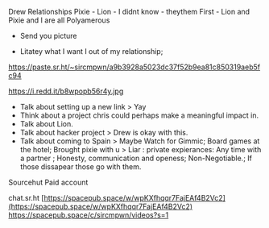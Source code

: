 
Drew Relationships
Pixie - 
Lion - I didnt know - theythem 
First - Lion and Pixie and I are all Polyamerous
- Send you picture

- Litatey what I want I out of my relationship;


https://paste.sr.ht/~sircmpwn/a9b3928a5023dc37f52b9ea81c850319aeb5fc94

https://i.redd.it/b8wpopb56r4y.jpg


- Talk about setting up a new link > Yay
- Think about a project chris could perhaps make a meaningful impact in. 
- Talk about Lion.
- Talk about hacker project > Drew is okay with this. 
- Talk about coming to Spain > Maybe
Watch for Gimmic; 
Board games at the hotel;
Brought pixie with u  >  Liar : private expierances: Any time with a partner ; Honesty, communication and openess; Non-Negotiable.; If those dissapear those go with them. 

Sourcehut Paid account

chat.sr.ht
[https://spacepub.space/w/wpKXfhqqr7FajEAf4B2Vc2](https://spacepub.space/w/wpKXfhqqr7FajEAf4B2Vc2)
https://spacepub.space/c/sircmpwn/videos?s=1